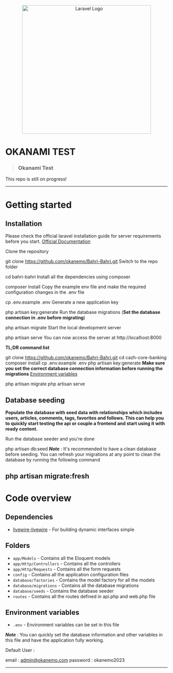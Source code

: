 <p align="center"><a href="https://laravel.com" target="_blank"><img src="https://raw.githubusercontent.com/laravel/art/master/logo-lockup/5%20SVG/2%20CMYK/1%20Full%20Color/laravel-logolockup-cmyk-red.svg" width="400" alt="Laravel Logo"></a></p>

# OKANAMI TEST

> ### Okanami Test

This repo is still on progress!

---

# Getting started

## Installation

Please check the official laravel installation guide for server requirements before you start. [Official Documentation](https://laravel.com/docs/9.x/installation)

Clone the repository

git clone https://github.com/okanemo/Bahri-Bahri.git
Switch to the repo folder

cd bahri-bahri
Install all the dependencies using composer

composer install
Copy the example env file and make the required configuration changes in the .env file

cp .env.example .env
Generate a new application key

php artisan key:generate
Run the database migrations (**Set the database connection in .env before migrating**)

php artisan migrate
Start the local development server

php artisan serve
You can now access the server at http://localhost:8000

**TL;DR command list**

git clone https://github.com/okanemo/Bahri-Bahri.git
cd cazh-core-banking
composer install
cp .env.example .env
php artisan key:generate
**Make sure you set the correct database connection information before running the migrations** [Environment variables](#environment-variables)

php artisan migrate
php artisan serve
## Database seeding

**Populate the database with seed data with relationships which includes users, articles, comments, tags, favorites and follows. This can help you to quickly start testing the api or couple a frontend and start using it with ready content.**

Run the database seeder and you're done

php artisan db:seed
**_Note_** : It's recommended to have a clean database before seeding. You can refresh your migrations at any point to clean the database by running the following command

php artisan migrate:fresh
---

# Code overview

## Dependencies

- [livewire-livewire](https://github.com/livewire/livewire) - For building dynamic interfaces simple

## Folders

- `app/Models` - Contains all the Eloquent models
- `app/Http/Controllers` - Contains all the controllers
- `app/Http/Requests` - Contains all the form requests
- `config` - Contains all the application configuration files
- `database/factories` - Contains the model factory for all the models
- `database/migrations` - Contains all the database migrations
- `database/seeds` - Contains the database seeder
- `routes` - Contains all the routes defined in api.php and web.php file

## Environment variables

- `.env` - Environment variables can be set in this file

**_Note_** : You can quickly set the database information and other variables in this file and have the application fully working.

Default User :

email : admin@okanemo.com
password : okanemo2023

---
